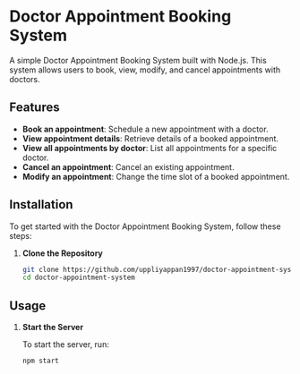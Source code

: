 # Doctor Appointment Booking System

A simple Doctor Appointment Booking System built with Node.js. This system allows users to book, view, modify, and cancel appointments with doctors.

## Features

- **Book an appointment**: Schedule a new appointment with a doctor.
- **View appointment details**: Retrieve details of a booked appointment.
- **View all appointments by doctor**: List all appointments for a specific doctor.
- **Cancel an appointment**: Cancel an existing appointment.
- **Modify an appointment**: Change the time slot of a booked appointment.

## Installation

To get started with the Doctor Appointment Booking System, follow these steps:

1. **Clone the Repository**

   ```sh
   git clone https://github.com/uppliyappan1997/doctor-appointment-system.git
   cd doctor-appointment-system
## Usage

1. **Start the Server**

   To start the server, run:

   ```sh
   npm start
